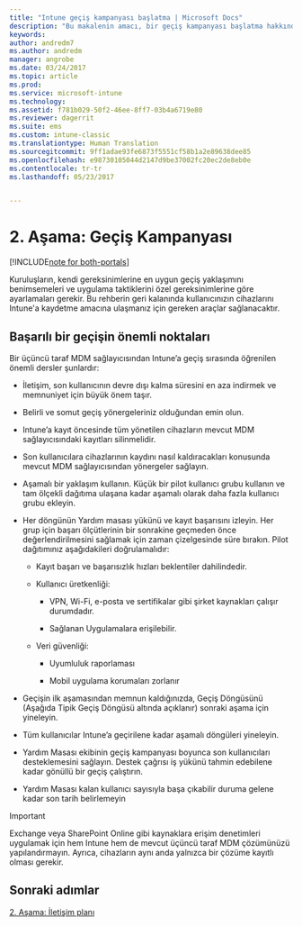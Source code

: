 ```yaml
---
title: "Intune geçiş kampanyası başlatma | Microsoft Docs"
description: "Bu makalenin amacı, bir geçiş kampanyası başlatma hakkında rehberlik sağlamaktır."
keywords: 
author: andredm7
ms.author: andredm
manager: angrobe
ms.date: 03/24/2017
ms.topic: article
ms.prod: 
ms.service: microsoft-intune
ms.technology: 
ms.assetid: f781b029-50f2-46ee-8ff7-03b4a6719e80
ms.reviewer: dagerrit
ms.suite: ems
ms.custom: intune-classic
ms.translationtype: Human Translation
ms.sourcegitcommit: 9ff1adae93fe6873f5551cf58b1a2e89638dee85
ms.openlocfilehash: e98730105044d2147d9be37002fc20ec2de8eb0e
ms.contentlocale: tr-tr
ms.lasthandoff: 05/23/2017


---
```


# <a name="phase-2-migration-campaign"></a>2. Aşama: Geçiş Kampanyası

[!INCLUDE[note for both-portals](../includes/note-for-both-portals.md)]

Kuruluşların, kendi gereksinimlerine en uygun geçiş yaklaşımını benimsemeleri ve uygulama taktiklerini özel gereksinimlerine göre ayarlamaları gerekir. Bu rehberin geri kalanında kullanıcınızın cihazlarını Intune'a kaydetme amacına ulaşmanız için gereken araçlar sağlanacaktır.

## <a name="keys-to-a-successful-migration"></a>Başarılı bir geçişin önemli noktaları

Bir üçüncü taraf MDM sağlayıcısından Intune’a geçiş sırasında öğrenilen önemli dersler şunlardır:

-   İletişim, son kullanıcının devre dışı kalma süresini en aza indirmek ve memnuniyet için büyük önem taşır.

-   Belirli ve somut geçiş yönergeleriniz olduğundan emin olun.

-   Intune’a kayıt öncesinde tüm yönetilen cihazların mevcut MDM sağlayıcısındaki kayıtları silinmelidir.

-   Son kullanıcılara cihazlarının kaydını nasıl kaldıracakları konusunda mevcut MDM sağlayıcısından yönergeler sağlayın.

-   Aşamalı bir yaklaşım kullanın. Küçük bir pilot kullanıcı grubu kullanın ve tam ölçekli dağıtıma ulaşana kadar aşamalı olarak daha fazla kullanıcı grubu ekleyin.

-   Her döngünün Yardım masası yükünü ve kayıt başarısını izleyin. Her grup için başarı ölçütlerinin bir sonrakine geçmeden önce değerlendirilmesini sağlamak için zaman çizelgesinde süre bırakın. Pilot dağıtımınız aşağıdakileri doğrulamalıdır:

    -   Kayıt başarı ve başarısızlık hızları beklentiler dahilindedir.

    -   Kullanıcı üretkenliği:

        -   VPN, Wi-Fi, e-posta ve sertifikalar gibi şirket kaynakları çalışır durumdadır.

        -   Sağlanan Uygulamalara erişilebilir.

    -   Veri güvenliği:

        -   Uyumluluk raporlaması

        -   Mobil uygulama korumaları zorlanır

-   Geçişin ilk aşamasından memnun kaldığınızda, Geçiş Döngüsünü (Aşağıda Tipik Geçiş Döngüsü altında açıklanır) sonraki aşama için yineleyin.

-   Tüm kullanıcılar Intune’a geçirilene kadar aşamalı döngüleri yineleyin.

-   Yardım Masası ekibinin geçiş kampanyası boyunca son kullanıcıları desteklemesini sağlayın. Destek çağrısı iş yükünü tahmin edebilene kadar gönüllü bir geçiş çalıştırın.

-   Yardım Masası kalan kullanıcı sayısıyla başa çıkabilir duruma gelene kadar son tarih belirlemeyin

> [!IMPORTANT] 
> Exchange veya SharePoint Online gibi kaynaklara erişim denetimleri uygulamak için hem Intune hem de mevcut üçüncü taraf MDM çözümünüzü yapılandırmayın. Ayrıca, cihazların aynı anda yalnızca bir çözüme kayıtlı olması gerekir.

## <a name="next-steps"></a>Sonraki adımlar

[2. Aşama: İletişim planı](/intune-classic/plan-design/migration-phase2-communication-plan)

